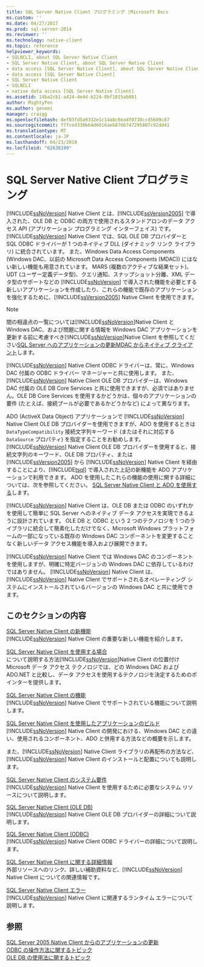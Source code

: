 ```yaml
---
title: SQL Server Native Client プログラミング |Microsoft Docs
ms.custom: ''
ms.date: 04/27/2017
ms.prod: sql-server-2014
ms.reviewer: ''
ms.technology: native-client
ms.topic: reference
helpviewer_keywords:
- SQLNCLI, about SQL Server Native Client
- SQL Server Native Client, about SQL Server Native Client
- data access [SQL Server Native Client], about SQL Server Native Client
- data access [SQL Server Native Client]
- SQL Server Native Client
- SQLNCLI
- native data access [SQL Server Native Client]
ms.assetid: 14ba2cb1-a424-4e4d-b224-0bf1015ab801
author: MightyPen
ms.author: genemi
manager: craigg
ms.openlocfilehash: 8ef03fd5a9332e1c14a8c0eadf0730ccd5609c87
ms.sourcegitcommit: f7fced330b64d6616aeb8766747295807c92dd41
ms.translationtype: MT
ms.contentlocale: ja-JP
ms.lasthandoff: 04/23/2019
ms.locfileid: "62638199"
---
```

# <a name="sql-server-native-client-programming"></a>SQL Server Native Client プログラミング
  [!INCLUDE[ssNoVersion](../../includes/ssnoversion-md.md)] Native Client とは、[!INCLUDE[ssVersion2005](../../includes/ssversion2005-md.md)] で導入された、OLE DB と ODBC の両方で使用されるスタンドアロンのデータ アクセス API (アプリケーション プログラミング インターフェイス) です。 [!INCLUDE[ssNoVersion](../../includes/ssnoversion-md.md)] Native Client では、SQL OLE DB プロバイダーと SQL ODBC ドライバーが 1 つのネイティブ DLL (ダイナミック リンク ライブラリ) に統合されています。 また、Windows Data Access Components (Windows DAC、以前の Microsoft Data Access Components (MDAC)) にはない新しい機能も用意されています。 MARS (複数のアクティブな結果セット)、UDT (ユーザー定義データ型)、クエリ通知、スナップショット分離、XML データ型のサポートなどの [!INCLUDE[ssNoVersion](../../includes/ssnoversion-md.md)] で導入された機能を必要とする新しいアプリケーションを作成したり、これらの機能で既存のアプリケーションを強化するために、[!INCLUDE[ssVersion2005](../../includes/ssversion2005-md.md)] Native Client を使用できます。  
  
> [!NOTE]  
>  間の相違点の一覧については[!INCLUDE[ssNoVersion](../../includes/ssnoversion-md.md)]Native Client と Windows DAC、および問題に関する情報を Windows DAC アプリケーションを更新する前に考慮すべき[!INCLUDE[ssNoVersion](../../includes/ssnoversion-md.md)]Native Client を参照してください[SQL Server へのアプリケーションの更新MDAC からネイティブ クライアント](applications/updating-an-application-to-sql-server-native-client-from-mdac.md)します。  
  
 [!INCLUDE[ssNoVersion](../../includes/ssnoversion-md.md)] Native Client ODBC ドライバーは、常に、Windows DAC 付属の ODBC ドライバー マネージャーと共に使用します。 また、[!INCLUDE[ssNoVersion](../../includes/ssnoversion-md.md)] Native Client OLE DB プロバイダーは、Windows DAC 付属の OLE DB Core Services と共に使用できますが、必須ではありません。OLE DB Core Services を使用するかどうかは、個々のアプリケーションの要件 (たとえば、接続プールが必要であるかどうかなど) によって異なります。  
  
 ADO (ActiveX Data Object) アプリケーションで [!INCLUDE[ssNoVersion](../../includes/ssnoversion-md.md)] Native Client OLE DB プロバイダーを使用できますが、ADO を使用するときは `DataTypeCompatibility` 接続文字列キーワード (またはそれに対応する `DataSource` プロパティ) を指定することをお勧めします。 [!INCLUDE[ssNoVersion](../../includes/ssnoversion-md.md)] Native Client OLE DB プロバイダーを使用すると、接続文字列のキーワード、OLE DB プロパティ、または [!INCLUDE[ssVersion2005](../../includes/ssversion2005-md.md)] から [!INCLUDE[ssNoVersion](../../includes/ssnoversion-md.md)] Native Client を経由することにより、[!INCLUDE[tsql](../../includes/tsql-md.md)] で導入された上記の新機能を ADO アプリケーションで利用できます。 ADO を使用したこれらの機能の使用に関する詳細については、次を参照してください。 [SQL Server Native Client と ADO を使用する](applications/using-ado-with-sql-server-native-client.md)します。  
  
 [!INCLUDE[ssNoVersion](../../includes/ssnoversion-md.md)] Native Client は、OLE DB または ODBC のいずれかを使用して簡単に SQL Server へのネイティブ データ アクセスを実現できるように設計されています。 OLE DB と ODBC という 2 つのテクノロジを 1 つのライブラリに統合して簡素化しただけでなく、Microsoft Windows プラットフォームの一部になっている既存の Windows DAC コンポーネントを変更することなく新しいデータ アクセス機能を導入および展開できます。  
  
 [!INCLUDE[ssNoVersion](../../includes/ssnoversion-md.md)] Native Client では Windows DAC のコンポーネントを使用しますが、明確に特定バージョンの Windows DAC に依存しているわけではありません。 [!INCLUDE[ssNoVersion](../../includes/ssnoversion-md.md)] Native Client は、[!INCLUDE[ssNoVersion](../../includes/ssnoversion-md.md)] Native Client でサポートされるオペレーティング システムにインストールされているバージョンの Windows DAC と共に使用できます。  
  
## <a name="in-this-section"></a>このセクションの内容  
 [SQL Server Native Client の新機能](sql-server-native-client.md)  
 [!INCLUDE[ssNoVersion](../../includes/ssnoversion-md.md)] Native Client の重要な新しい機能を紹介します。  
  
 [SQL Server Native Client を使用する場合](when-to-use-sql-server-native-client.md)  
 について説明する方法[!INCLUDE[ssNoVersion](../../includes/ssnoversion-md.md)]Native Client の位置付け Microsoft データ アクセス テクノロジでは、どの Windows DAC および ADO.NET と比較し、データ アクセスを使用するテクノロジを決定するためのポインターを提供します。  
  
 [SQL Server Native Client の機能](features/sql-server-native-client-features.md)  
 [!INCLUDE[ssNoVersion](../../includes/ssnoversion-md.md)] Native Client でサポートされている機能について説明します。  
  
 [SQL Server Native Client を使用したアプリケーションのビルド](applications/building-applications-with-sql-server-native-client.md)  
 [!INCLUDE[ssNoVersion](../../includes/ssnoversion-md.md)] Native Client の開発における、Windows DAC との違い、使用されるコンポーネント、ADO と併用する方法などの概要を示します。  
  
 また、[!INCLUDE[ssNoVersion](../../includes/ssnoversion-md.md)] Native Client ライブラリの再配布の方法など、[!INCLUDE[ssNoVersion](../../includes/ssnoversion-md.md)] Native Client のインストールと配置についても説明します。  
  
 [SQL Server Native Client のシステム要件](system-requirements-for-sql-server-native-client.md)  
 [!INCLUDE[ssNoVersion](../../includes/ssnoversion-md.md)] Native Client を使用するために必要なシステム リソースについて説明します。  
  
 [SQL Server Native Client &#40;OLE DB&#41;](ole-db/sql-server-native-client-ole-db.md)  
 [!INCLUDE[ssNoVersion](../../includes/ssnoversion-md.md)] Native Client OLE DB プロバイダーの詳細について説明します。  
  
 [SQL Server Native Client &#40;ODBC&#41;](odbc/sql-server-native-client-odbc.md)  
 [!INCLUDE[ssNoVersion](../../includes/ssnoversion-md.md)] Native Client ODBC ドライバーの詳細について説明します。  
  
 [SQL Server Native Client に関する詳細情報](finding-more-sql-server-native-client-information.md)  
 外部リソースへのリンク、詳しい補助資料など、[!INCLUDE[ssNoVersion](../../includes/ssnoversion-md.md)] Native Client についての関連情報です。  
  
 [SQL Server Native Client エラー](../native-client-ole-db-errors/errors.md)  
 [!INCLUDE[ssNoVersion](../../includes/ssnoversion-md.md)] Native Client に関連するランタイム エラーについて説明します。  
  
## <a name="see-also"></a>参照  
 [SQL Server 2005 Native Client からのアプリケーションの更新](applications/updating-an-application-from-sql-server-2005-native-client.md)   
 [ODBC の操作方法に関するトピック](../native-client-odbc-how-to/odbc-how-to-topics.md)   
 [OLE DB の使用法に関するトピック](../native-client-ole-db-how-to/ole-db-how-to-topics.md)  
  
  
